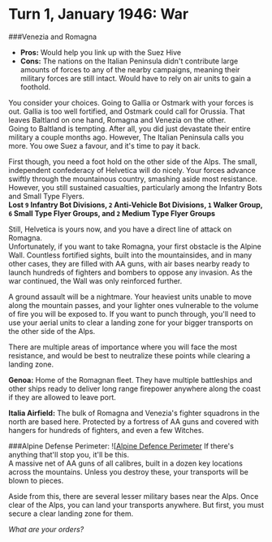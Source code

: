 # Turn 1, January 1946: War

###Venezia and Romagna
- **Pros:** Would help you link up with the Suez Hive
- **Cons:** The nations on the Italian Peninsula didn't contribute large amounts of forces to any of the nearby campaigns, meaning their military forces are still intact. Would have to rely on air units to gain a foothold.

You consider your choices. Going to Gallia or Ostmark with your forces is out. Gallia is too well fortified, and Ostmark could call for Orussia. That leaves Baltland on one hand, Romagna and Venezia on the other.  
Going to Baltland is tempting. After all, you did just devastate their entire military a couple months ago. However, The Italian Peninsula calls you more. You owe Suez a favour, and it's time to pay it back.

First though, you need a foot hold on the other side of the Alps. The small, independent confederacy of Helvetica will do nicely. Your forces advance swiftly through the mountainous country, smashing aside most resistance. However, you still sustained casualties, particularly among the Infantry Bots and Small Type Flyers.  
**Lost `9` Infantry Bot Divisions, `2` Anti-Vehicle Bot Divisions, `1` Walker Group, `6` Small Type Flyer Groups, and `2` Medium Type Flyer Groups**

Still, Helvetica is yours now, and you have a direct line of attack on Romagna.  
Unfortunately, if you want to take Romagna, your first obstacle is the Alpine Wall. Countless fortified sights, built into the mountainsides, and in many other cases, they are filled with AA guns, with air bases nearby ready to launch hundreds of fighters and bombers to oppose any invasion. As the war continued, the Wall was only reinforced further.

A ground assault will be a nightmare. Your heaviest units unable to move along the mountain passes, and your lighter ones vulnerable to the volume of fire you will be exposed to. If you want to punch through, you'll need to use your aerial units to clear a landing zone for your bigger transports on the other side of the Alps.

There are multiple areas of importance where you will face the most resistance, and would be best to neutralize these points while clearing a landing zone.

**Genoa:** Home of the Romagnan fleet. They have multiple battleships and other ships ready to deliver long range firepower anywhere along the coast if they are allowed to leave port.

**Italia Airfield:** The bulk of Romagna and Venezia's fighter squadrons in the north are based here. Protected by a fortress of AA guns and covered with hangers for hundreds of fighters, and even a few Witches.

###Alpine Defense Perimeter:
![[Alpine Defence Perimeter](../images/adp.jpg)
If there's anything that'll stop you, it'll be this.  
A massive net of AA guns of all calibres, built in a dozen key locations across the mountains. Unless you destroy these, your transports will be blown to pieces.

Aside from this, there are several lesser military bases near the Alps. Once clear of the Alps, you can land your transports anywhere. But first, you must secure a clear landing zone for them.

*What are your orders?*
